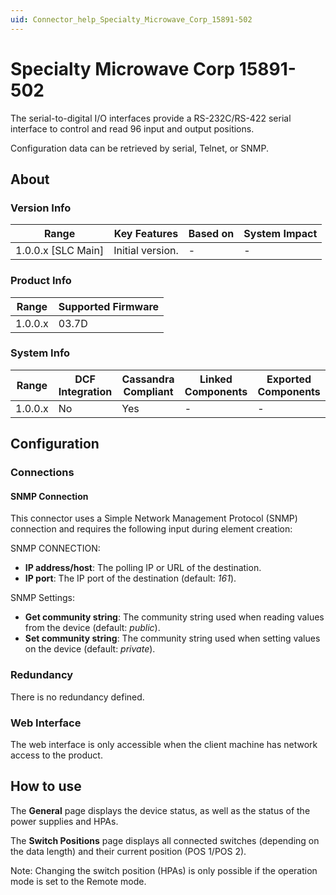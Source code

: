 ```yaml
---
uid: Connector_help_Specialty_Microwave_Corp_15891-502
---
```


# Specialty Microwave Corp 15891-502

The serial-to-digital I/O interfaces provide a RS-232C/RS-422 serial interface to control and read 96 input and output positions.

Configuration data can be retrieved by serial, Telnet, or SNMP.

## About

### Version Info

| Range                | Key Features     | Based on     | System Impact     |
|----------------------|------------------|--------------|-------------------|
| 1.0.0.x \[SLC Main\] | Initial version. | \-           | \-                |

### Product Info

| Range     | Supported Firmware     |
|-----------|------------------------|
| 1.0.0.x   | 03.7D                  |

### System Info

| Range     | DCF Integration     | Cassandra Compliant     | Linked Components     | Exported Components     |
|-----------|---------------------|-------------------------|-----------------------|-------------------------|
| 1.0.0.x   | No                  | Yes                     | \-                    | \-                      |

## Configuration

### Connections

#### SNMP Connection

This connector uses a Simple Network Management Protocol (SNMP) connection and requires the following input during element creation:

SNMP CONNECTION:

- **IP address/host**: The polling IP or URL of the destination.
- **IP port**: The IP port of the destination (default: *161*).

SNMP Settings:

- **Get community string**: The community string used when reading values from the device (default: *public*).
- **Set community string**: The community string used when setting values on the device (default: *private*).

### Redundancy

There is no redundancy defined.

### Web Interface

The web interface is only accessible when the client machine has network access to the product.

## How to use

The **General** page displays the device status, as well as the status of the power supplies and HPAs.

The **Switch Positions** page displays all connected switches (depending on the data length) and their current position (POS 1/POS 2).

Note: Changing the switch position (HPAs) is only possible if the operation mode is set to the Remote mode.
